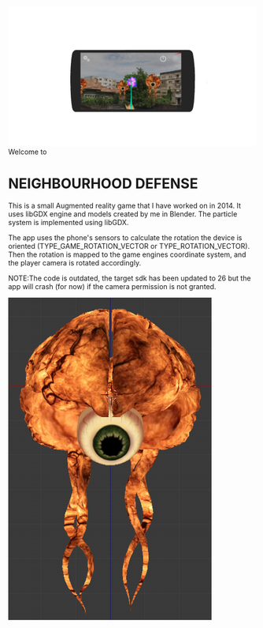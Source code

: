 ![demo image]( https://github.com/kalmanbencze/neighbourhood-defense/blob/master/media/demo.jpg)Welcome to 
# NEIGHBOURHOOD DEFENSE

This is a small Augmented reality game that I have worked on in 2014.
It uses libGDX engine and models created by me in Blender. The particle system is implemented using libGDX.

The app uses the phone's sensors to calculate the rotation the device is oriented (TYPE_GAME_ROTATION_VECTOR or TYPE_ROTATION_VECTOR). Then the rotation is mapped to the game engines coordinate system, and the player camera is rotated accordingly.

NOTE:The code is outdated, the target sdk has been updated to 26 but the app will crash (for now) if the camera permission is not granted.


![blender-model](https://github.com/kalmanbencze/neighbourhood-defense/blob/master/media/model.png)
